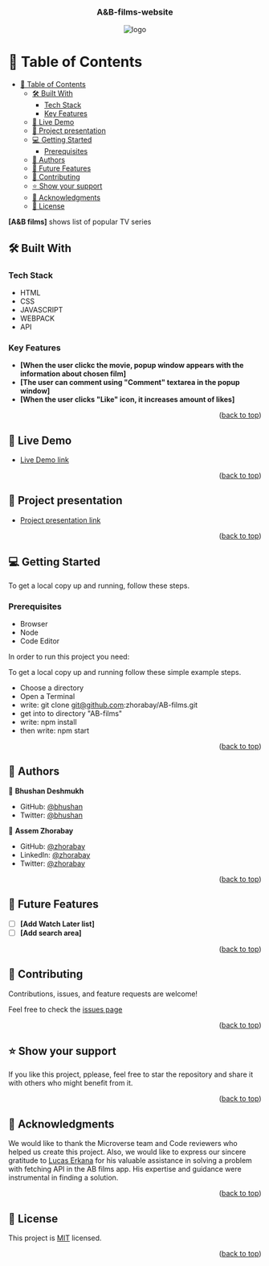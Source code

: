 <a name="readme-top"></a>
<div align="center">
<h3><b>A&B-films-website</b></h3>
</div>

<div align="center">
<img src="../src/images/logo.png" alt="logo">
</div>

# 📗 Table of Contents

- [📗 Table of Contents](#-table-of-contents)
  - [🛠 Built With ](#-built-with-)
    - [Tech Stack ](#tech-stack-)
    - [Key Features ](#key-features-)
  - [🚀 Live Demo ](#-live-demo-)
  - [🚀 Project presentation ](#-project-presentation-)
  - [💻 Getting Started ](#-getting-started-)
    - [Prerequisites](#prerequisites)
  - [👥 Authors ](#-authors-)
  - [🔭 Future Features ](#-future-features-)
  - [🤝 Contributing ](#-contributing-)
  - [⭐️ Show your support ](#️-show-your-support-)
  - [🙏 Acknowledgments ](#-acknowledgments-)
  - [📝 License ](#-license-)


**[A&B films]** shows list of popular TV series<br />

## 🛠 Built With <a name="built-with"></a>

### Tech Stack <a name="tech-stack"></a>
 - HTML 
 - CSS
 - JAVASCRIPT
 - WEBPACK
 - API

### Key Features <a name="key-features"></a>

- **[When the user clickc the movie, popup window appears with the information about chosen film]**
- **[The user can comment using "Comment" textarea in the popup window]**
- **[When the user clicks "Like" icon, it increases amount of likes]**

<p align="right">(<a href="#readme-top">back to top</a>)</p>

## 🚀 Live Demo <a name="live-demo"></a>

- [Live Demo link](https://zhorabay.github.io/AB-films/dist)

<p align="right">(<a href="#readme-top">back to top</a>)</p>

## 🚀 Project presentation <a name="live-demo"></a>

- [Project presentation link](https://drive.google.com/file/d/1az8VnbIyQmzUE_xnKjtYX8YKEDsuXnQq/view?usp=sharing)

<p align="right">(<a href="#readme-top">back to top</a>)</p>

## 💻 Getting Started <a name="getting-started"></a>

To get a local copy up and running, follow these steps.

### Prerequisites
- Browser
- Node
- Code Editor

In order to run this project you need:

To get a local copy up and running follow these simple example steps.

- Choose a directory
- Open a Terminal
- write: git clone git@github.com:zhorabay/AB-films.git
- get into to directory "AB-films"
- write: npm install
- then write: npm start
  
<p align="right">(<a href="#readme-top">back to top</a>)</p>

## 👥 Authors <a name="authors"></a>

👤 **Bhushan Deshmukh**
- GitHub: [@bhushan](https://github.com/bhushan354)
- Twitter: [@bhushan](https://twitter.com/Bhushan_4885)
  
👤 **Assem Zhorabay**

- GitHub: [@zhorabay](https://github.com/zhorabay)
- LinkedIn: [@zhorabay](https://www.linkedin.com/mwlite/in/zhorabay)
- Twitter: [@zhorabay](https://twitter.com/AssemZhorabay)

<p align="right">(<a href="#readme-top">back to top</a>)</p>



## 🔭 Future Features <a name="future-features"></a>

- [ ] **[Add Watch Later list]**
- [ ] **[Add search area]**

<p align="right">(<a href="#readme-top">back to top</a>)</p>


## 🤝 Contributing <a name="contributing"></a>

Contributions, issues, and feature requests are welcome!

Feel free to check the [issues page](https://github.com/zhorabay/AB-films/issues)

<p align="right">(<a href="#readme-top">back to top</a>)</p>


## ⭐️ Show your support <a name="support"></a>

If you like this project, pplease, feel free to star the repository and share it with others who might benefit from it.

<p align="right">(<a href="#readme-top">back to top</a>)</p>


## 🙏 Acknowledgments <a name="acknowledgements"></a>

We would like to thank the Microverse team and Code reviewers who helped us create this project. Also, we would like to express our sincere gratitude to [Lucas Erkana](https://github.com/Lucas-Erkana) for his valuable assistance in solving a problem with fetching API in the AB films app. His expertise and guidance were instrumental in finding a solution.

<p align="right">(<a href="#readme-top">back to top</a>)</p>


## 📝 License <a name="license"></a>

This project is [MIT](./LICENSE) licensed.

<p align="right">(<a href="#readme-top">back to top</a>)</p>
